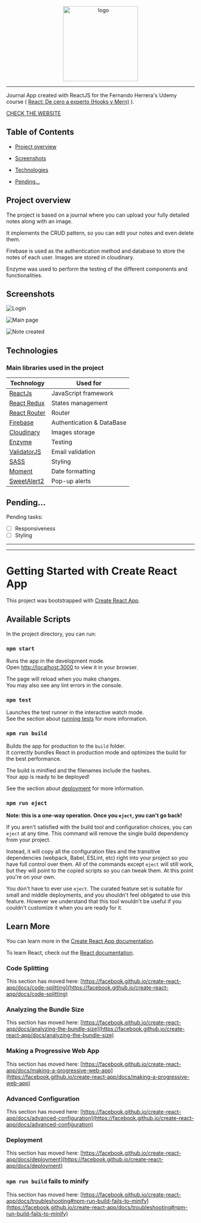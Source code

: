 <div align="center">
    <img src="https://res.cloudinary.com/practicaldev/image/fetch/s--BxQ7CA2Z--/c_imagga_scale,f_auto,fl_progressive,h_420,q_auto,w_1000/https://dev-to-uploads.s3.amazonaws.com/i/grki97glctbmjydzqejw.png" height='200px' alt='logo'>
    <hr/>
</div>

Journal App created with ReactJS for the Fernando Herrera's Udemy course ( [React: De cero a experto (Hooks y Mern)](https://www.udemy.com/course/react-cero-experto/) ).

[CHECK THE WEBSITE](https://ferbuono.github.io/journal-app/)



## Table of Contents

* [Project overview](#project-overview)

* [Screenshots](#screenshots)

* [Technologies](#technologies)

* [Pending...](#pending)


## Project overview

The project is based on a journal where you can upload your fully detailed notes along with an image. 

It implements the CRUD pattern, so you can edit your notes and even delete them.

Firebase is used as the authentication method and database to store the notes of each user. Images are stored in cloudinary.

Enzyme was used to perform the testing of the different components and functionalities.

	
## Screenshots

![Login](src/assets/images/screenshots/screen1.png)

![Main page](src/assets/images/screenshots/screen2.png)

![Note created](src/assets/images/screenshots/screen3.png)



## Technologies

### Main libraries used in the project

| Technology                                                       | Used for                  |
| ---------------------------------------------------------------- | ------------------------- |
| [ReactJs](https://es.reactjs.org/)                               | JavaScript framework      |
| [React Redux](https://react-redux.js.org/)                       | States management         |
| [React Router](https://reactrouter.com/)                         | Router                    |
| [Firebase](https://firebase.google.com/?hl=es)                   | Authentication & DataBase |
| [Cloudinary](https://cloudinary.com/)                            | Images storage            |
| [Enzyme](https://enzymejs.github.io/enzyme/)                     | Testing                   |
| [ValidatorJS](https://www.npmjs.com/package/validatorjs)         | Email validation          |
| [SASS](https://sass-lang.com/)                                   | Styling                   |
| [Moment](https://momentjs.com/)                                  | Date formatting           |
| [SweetAlert2](https://sweetalert2.github.io/)                    | Pop-up alerts             |

	
## Pending...

Pending tasks:
- [ ] Responsiveness
- [ ] Styling

---
---

# Getting Started with Create React App

This project was bootstrapped with [Create React App](https://github.com/facebook/create-react-app).

## Available Scripts

In the project directory, you can run:

### `npm start`

Runs the app in the development mode.\
Open [http://localhost:3000](http://localhost:3000) to view it in your browser.

The page will reload when you make changes.\
You may also see any lint errors in the console.

### `npm test`

Launches the test runner in the interactive watch mode.\
See the section about [running tests](https://facebook.github.io/create-react-app/docs/running-tests) for more information.

### `npm run build`

Builds the app for production to the `build` folder.\
It correctly bundles React in production mode and optimizes the build for the best performance.

The build is minified and the filenames include the hashes.\
Your app is ready to be deployed!

See the section about [deployment](https://facebook.github.io/create-react-app/docs/deployment) for more information.

### `npm run eject`

**Note: this is a one-way operation. Once you `eject`, you can't go back!**

If you aren't satisfied with the build tool and configuration choices, you can `eject` at any time. This command will remove the single build dependency from your project.

Instead, it will copy all the configuration files and the transitive dependencies (webpack, Babel, ESLint, etc) right into your project so you have full control over them. All of the commands except `eject` will still work, but they will point to the copied scripts so you can tweak them. At this point you're on your own.

You don't have to ever use `eject`. The curated feature set is suitable for small and middle deployments, and you shouldn't feel obligated to use this feature. However we understand that this tool wouldn't be useful if you couldn't customize it when you are ready for it.

## Learn More

You can learn more in the [Create React App documentation](https://facebook.github.io/create-react-app/docs/getting-started).

To learn React, check out the [React documentation](https://reactjs.org/).

### Code Splitting

This section has moved here: [https://facebook.github.io/create-react-app/docs/code-splitting](https://facebook.github.io/create-react-app/docs/code-splitting)

### Analyzing the Bundle Size

This section has moved here: [https://facebook.github.io/create-react-app/docs/analyzing-the-bundle-size](https://facebook.github.io/create-react-app/docs/analyzing-the-bundle-size)

### Making a Progressive Web App

This section has moved here: [https://facebook.github.io/create-react-app/docs/making-a-progressive-web-app](https://facebook.github.io/create-react-app/docs/making-a-progressive-web-app)

### Advanced Configuration

This section has moved here: [https://facebook.github.io/create-react-app/docs/advanced-configuration](https://facebook.github.io/create-react-app/docs/advanced-configuration)

### Deployment

This section has moved here: [https://facebook.github.io/create-react-app/docs/deployment](https://facebook.github.io/create-react-app/docs/deployment)

### `npm run build` fails to minify

This section has moved here: [https://facebook.github.io/create-react-app/docs/troubleshooting#npm-run-build-fails-to-minify](https://facebook.github.io/create-react-app/docs/troubleshooting#npm-run-build-fails-to-minify)
